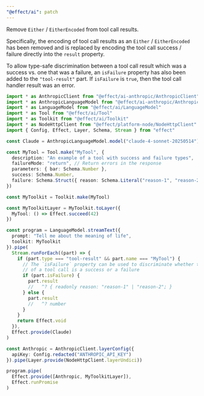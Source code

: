 ```yaml
---
"@effect/ai": patch
---
```


Remove `Either` / `EitherEncoded` from tool call results. 

Specifically, the encoding of tool call results as an `Either` / `EitherEncoded` has been removed and is replaced by encoding the tool call success / failure directly into the `result` property. 

To allow type-safe discrimination between a tool call result which was a success vs. one that was a failure, an `isFailure` property has also been added to the `"tool-result"` part. If `isFailure` is `true`, then the tool call handler result was an error.

```ts
import * as AnthropicClient from "@effect/ai-anthropic/AnthropicClient"
import * as AnthropicLanguageModel from "@effect/ai-anthropic/AnthropicLanguageModel"
import * as LanguageModel from "@effect/ai/LanguageModel"
import * as Tool from "@effect/ai/Tool"
import * as Toolkit from "@effect/ai/Toolkit"
import * as NodeHttpClient from "@effect/platform-node/NodeHttpClient"
import { Config, Effect, Layer, Schema, Stream } from "effect"

const Claude = AnthropicLanguageModel.model("claude-4-sonnet-20250514")

const MyTool = Tool.make("MyTool", {
  description: "An example of a tool with success and failure types",
  failureMode: "return", // Return errors in the response
  parameters: { bar: Schema.Number },
  success: Schema.Number,
  failure: Schema.Struct({ reason: Schema.Literal("reason-1", "reason-2") })
})

const MyToolkit = Toolkit.make(MyTool)

const MyToolkitLayer = MyToolkit.toLayer({
  MyTool: () => Effect.succeed(42)
})

const program = LanguageModel.streamText({
  prompt: "Tell me about the meaning of life",
  toolkit: MyToolkit
}).pipe(
  Stream.runForEach((part) => {
    if (part.type === "tool-result" && part.name === "MyTool") {
      // The `isFailure` property can be used to discriminate whether the result
      // of a tool call is a success or a failure
      if (part.isFailure) {
        part.result
        //   ^? { readonly reason: "reason-1" | "reason-2"; }
      } else {
        part.result
        //   ^? number
      }
    }
    return Effect.void
  }),
  Effect.provide(Claude)
)

const Anthropic = AnthropicClient.layerConfig({
  apiKey: Config.redacted("ANTHROPIC_API_KEY")
}).pipe(Layer.provide(NodeHttpClient.layerUndici))

program.pipe(
  Effect.provide([Anthropic, MyToolkitLayer]),
  Effect.runPromise
)
```
